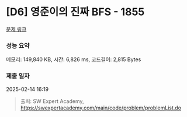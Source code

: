 # [D6] 영준이의 진짜 BFS - 1855 

[문제 링크](https://swexpertacademy.com/main/code/problem/problemDetail.do?contestProbId=AV5LnipaDvwDFAXc) 

### 성능 요약

메모리: 149,840 KB, 시간: 6,826 ms, 코드길이: 2,815 Bytes

### 제출 일자

2025-02-14 16:19



> 출처: SW Expert Academy, https://swexpertacademy.com/main/code/problem/problemList.do